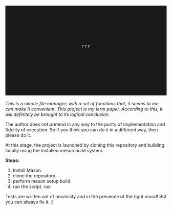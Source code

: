 ![rrr's logo](./rrr.png)

*This is a simple file manager, with a set of functions that, it seems to me, can make it convenient.*
*This project is my term paper. According to this, it will definitely be brought to its logical conclusion.*

The author does not pretend in any way to the purity of implementation and fidelity of execution. 
So if you think you can do it in a different way, then please do it.

At this stage, the project is launched by cloning this repository and building locally using the installed meson build system.

**Steps:**
1. Install Mason.
2. clone the repository.
3. perform meson setup build
4. run the script. run

Tests are written out of necessity and in the presence of the right mood! But you can always fix it. :)
